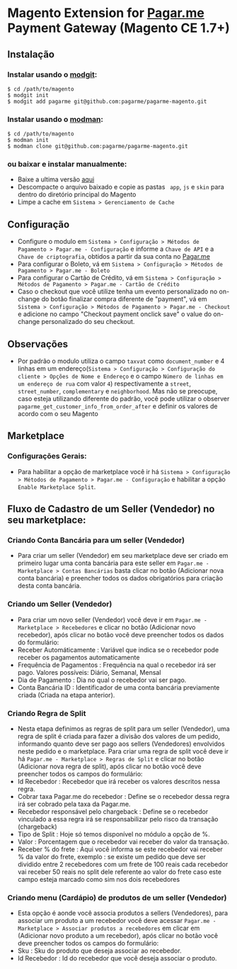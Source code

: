 # Magento Extension for [Pagar.me](https://pagar.me) Payment Gateway (Magento CE 1.7+)

## Instalação

### Instalar usando o [modgit](https://github.com/jreinke/modgit):

    $ cd /path/to/magento
    $ modgit init
    $ modgit add pagarme git@github.com:pagarme/pagarme-magento.git

### Instalar usando o [modman](https://github.com/colinmollenhour/modman):

    $ cd /path/to/magento
    $ modman init
    $ modman clone git@github.com:pagarme/pagarme-magento.git

### ou baixar e instalar manualmente:

* Baixe a ultima versão [aqui](https://github.com/pagarme/pagarme-magento/archive/master.zip)
* Descompacte o arquivo baixado e copie as pastas ``` app```, ```js``` e ```skin``` para dentro do diretório principal do Magento
* Limpe a cache em ```Sistema > Gerenciamento de Cache```

## Configuração

* Configure o modulo em ```Sistema > Configuração > Métodos de Pagamento > Pagar.me - Configuração``` e informe a ```Chave de API``` e a ```Chave de criptografia```, obtidos a partir da sua conta no [Pagar.me](https://pagar.me)
* Para configurar o Boleto, vá em ```Sistema > Configuração > Métodos de Pagamento > Pagar.me - Boleto```
* Para configurar o Cartão de Crédito, vá em ```Sistema > Configuração > Métodos de Pagamento > Pagar.me - Cartão de Crédito```
* Caso o checkout que você utilize tenha um evento personalizado no on-change do botão finalizar compra diferente de "payment", vá em ```Sistema > Configuração > Métodos de Pagamento > Pagar.me - Checkout``` e adicione no campo "Checkout payment onclick save" o value do on-change personalizado do seu checkout.

## Observações
* Por padrão o modulo utiliza o campo ```taxvat``` como ```document_number``` e 4 linhas em um endereço(```Sistema > Configuração > Configuração do cliente > Opções de Nome e Endereço``` e o campo ```Número de linhas em um endereço de rua``` com valor ```4```) respectivamente a ```street```, ```street_number```, ```complementary``` e ```neighborhood```.  Mas não se preocupe, caso esteja utilizando diferente do padrão, você pode utilizar o observer ```pagarme_get_customer_info_from_order_after``` e definir os valores de acordo com o seu Magento

## Marketplace

### Configurações Gerais:
* Para habilitar a opção de marketplace você ir há ```Sistema > Configuração > Métodos de Pagamento > Pagar.me - Configuração``` e habilitar a opção ```Enable Marketplace Split```.

## Fluxo de Cadastro de um Seller (Vendedor) no seu marketplace:

### Criando Conta Bancária para um seller (Vendedor)
* Para criar um seller (Vendedor) em seu marketplace deve ser criado em primeiro lugar uma conta bancária para este seller em ```Pagar.me - Marketplace > Contas Bancárias``` basta clicar no botão (Adicionar nova conta bancária) e preencher todos os dados obrigatórios para criação desta conta bancária.

### Criando um Seller (Vendedor)
* Para criar um novo seller (Vendedor) você deve ir em ```Pagar.me - Marketplace > Recebedores``` e clicar no botão (Adicionar novo recebedor), após clicar no botão você deve preencher todos os dados do formulário:
* Receber Automáticamente : Variável que indica se o recebedor pode receber os pagamentos automaticamente
* Frequência de Pagamentos : Frequência na qual o recebedor irá ser pago. Valores possíveis: Diário, Semanal, Mensal
* Dia de Pagamento : Dia no qual o recebedor vai ser pago.
* Conta Bancária ID : Identificador de uma conta bancária previamente criada (Criada na etapa anterior).

### Criando Regra de Split
* Nesta etapa definimos as regras de split para um seller (Vendedor), uma regra de split é criada para fazer a divisão dos valores de um pedido, informando quanto deve ser pago aos sellers (Vendedores) envolvidos neste pedido e o marketplace. Para criar uma regra de split você deve ir há ```Pagar.me - Marketplace > Regras de Split``` e clicar no botão (Adicionar nova regra de split), após clicar no botão você deve preencher todos os campos do formulário:
* Id Recebedor : Recebedor que irá receber os valores descritos nessa regra.
* Cobrar taxa Pagar.me do recebedor : Define se o recebedor dessa regra irá ser cobrado pela taxa da Pagar.me.
* Recebedor responsável pelo chargeback : Define se o recebedor vinculado a essa regra irá se responsabilizar pelo risco da transação (chargeback)
* Tipo de Split : Hoje só temos disponível no módulo a opção de %. 
* Valor : Porcentagem que o recebedor vai receber do valor da transação. 
* Receber % do frete : Aqui você informa se este recebedor vai receber % da valor do frete, exemplo : se existe um pedido que deve ser dividido entre 2 recebedores com um frete de 100 reais cada recebedor vai receber 50 reais no split dele referente ao valor do frete caso este campo esteja marcado como sim nos dois recebedores

### Criando menu (Cardápio) de produtos de um seller (Vendedor)
* Esta opção é aonde você associa produtos a sellers (Vendedores), para associar um produto a um recebedor você deve acessar ```Pagar.me - Marketplace > Associar produtos a recebedores``` em clicar em (Adicionar novo produto a um recebedor), após clicar no botão você deve preencher todos os campos do formulário:
* Sku : Sku do produto que deseja associar ao recebedor.
* Id Recebedor : Id do recebedor que você deseja associar o produto.


